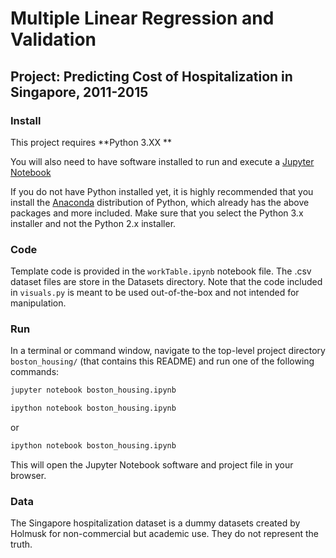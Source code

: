 # Multiple Linear Regression and Validation
## Project: Predicting Cost of Hospitalization in Singapore, 2011-2015

### Install

This project requires **Python 3.XX **

You will also need to have software installed to run and execute a [Jupyter Notebook](http://ipython.org/notebook.html)

If you do not have Python installed yet, it is highly recommended that you install the [Anaconda](http://continuum.io/downloads) distribution of Python, which already has the above packages and more included. Make sure that you select the Python 3.x installer and not the Python 2.x installer.

### Code

Template code is provided in the `workTable.ipynb` notebook file. The .csv dataset files are store in the Datasets directory. Note that the code included in `visuals.py` is meant to be used out-of-the-box and not intended for manipulation. 

### Run

In a terminal or command window, navigate to the top-level project directory `boston_housing/` (that contains this README) and run one of the following commands:

```bash
jupyter notebook boston_housing.ipynb
```
```bash
ipython notebook boston_housing.ipynb
```  
or
```bash
ipython notebook boston_housing.ipynb
```  

This will open the Jupyter Notebook software and project file in your browser.

### Data

The Singapore hospitalization dataset is a dummy datasets created by Holmusk for non-commercial but academic use. They do not represent the truth.